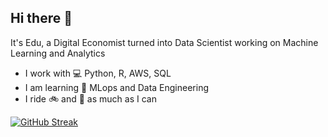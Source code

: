 ## Hi there 🦄


It's Edu, a Digital Economist turned into Data Scientist working on Machine Learning and Analytics 

- I work with 💻 Python, R, AWS, SQL 
- I am learning 🤔 MLops and Data Engineering
- I ride 🚲 and 🏃 as much as I can


 [![GitHub Streak](https://streak-stats.demolab.com/?user=edugonzaloalmorox&theme=default)](https://git.io/streak-stats)


